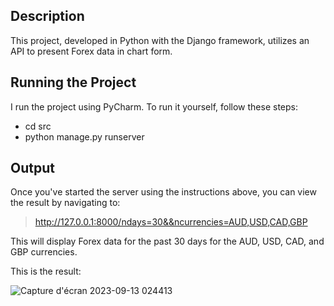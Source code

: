 Description
----------

This project, developed in Python with the Django framework, utilizes an API to present Forex data in chart form.

Running the Project
--------------------

I run the project using PyCharm. To run it yourself, follow these steps:
- cd src
- python manage.py runserver

Output
------
Once you've started the server using the instructions above, you can view the result by navigating to:

> http://127.0.0.1:8000/ndays=30&&ncurrencies=AUD,USD,CAD,GBP

This will display Forex data for the past 30 days for the AUD, USD, CAD, and GBP currencies.

This is the result:

![Capture d'écran 2023-09-13 024413](https://github.com/ibra-mboula/Pygame-rpg-videoGame/assets/78673312/75cc5eb0-0593-4f8a-9a1e-bd754939d216)
